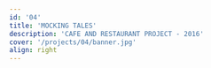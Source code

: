 ```yaml
---
id: '04'
title: 'MOCKING TALES'
description: 'CAFE AND RESTAURANT PROJECT - 2016'
cover: '/projects/04/banner.jpg'
align: right
---
```

